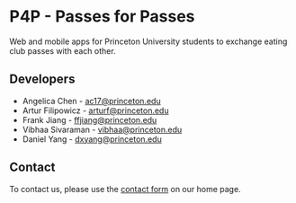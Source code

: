 # P4P - Passes for Passes

Web and mobile apps for Princeton University students to exchange eating club passes with each other.

## Developers

* Angelica Chen - ac17@princeton.edu
* Artur Filipowicz - arturf@princeton.edu
* Frank Jiang - ffjiang@princeton.edu
* Vibhaa Sivaraman - vibhaa@princeton.edu
* Daniel Yang - dxyang@princeton.edu

## Contact

To contact us, please use the [contact form](http://www.passesforpasses.com/#contactUs) on our home page.